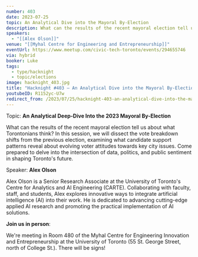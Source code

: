 ```yaml
---
number: 403
date: 2023-07-25
topic: An Analytical Dive into the Mayoral By-Election
description: What can the results of the recent mayoral election tell us about what Torontonians think? In this session, we will dissect the vote breakdown shifts from the previous election, examining what candidate support patterns reveal about evolving voter attitudes towards key city issues. Come prepared to delve into the intersection of data, politics, and public sentiment in shaping Toronto's future.
speakers:
  - "[[Alex Olson]]"
venue: "[[Myhal Centre for Engineering and Entrepreneurship]]"
eventUrl: https://www.meetup.com/civic-tech-toronto/events/294655746
via: hybrid
booker: Luke
tags:
  - type/hacknight
  - topic/elections
image: hacknight_403.jpg
title: "Hacknight #403 – An Analytical Dive into the Mayoral By-Election"
youtubeID: R1152yc-U7w
redirect_from: /2023/07/25/hacknight-403-an-analytical-dive-into-the-mayoral-by-election-with-alex-olson/
---
```

Topic: **An Analytical Deep-Dive Into the 2023 Mayoral By-Election**

What can the results of the recent mayoral election tell us about what Torontonians think? In this session, we will dissect the vote breakdown shifts from the previous election, examining what candidate support patterns reveal about evolving voter attitudes towards key city issues. Come prepared to delve into the intersection of data, politics, and public sentiment in shaping Toronto's future.

Speaker: **Alex Olson**

Alex Olson is a Senior Research Associate at the University of Toronto's Centre for Analytics and AI Engineering (CARTE). Collaborating with faculty, staff, and students, Alex explores innovative ways to integrate artificial intelligence (AI) into their work. He is dedicated to advancing cutting-edge applied AI research and promoting the practical implementation of AI solutions.

**Join us in person**:

We're meeting in Room 480 of the Myhal Centre for Engineering Innovation and Entrepreneurship at the University of Toronto (55 St. George Street, north of College St.). There will be signs!
